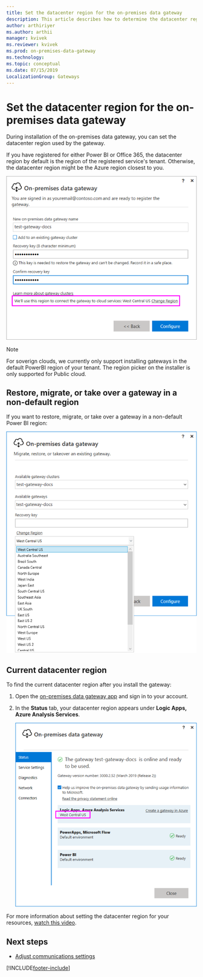 ```yaml
---
title: Set the datacenter region for the on-premises data gateway
description: This article describes how to determine the datacenter region and how its value can be set.
author: arthiriyer
ms.author: arthii
manager: kvivek
ms.reviewer: kvivek
ms.prod: on-premises-data-gateway
ms.technology:
ms.topic: conceptual
ms.date: 07/15/2019
LocalizationGroup: Gateways 
---
```


# Set the datacenter region for the on-premises data gateway

During installation of the on-premises data gateway, you can set the datacenter region used by the gateway.

If you have registered for either Power BI or Office 365, the datacenter region by default is the region of the registered service's tenant. Otherwise, the datacenter region might be the Azure region closest to you.

![On-premises data gateway datacenter region](media/service-gateway-data-region/data-center-region.png)

> [!NOTE]
> For soverign clouds, we currently only support installing gateways in the default PowerBI region of your tenant. The region picker on the installer is only supported for Public cloud.

## Restore, migrate, or take over a gateway in a non-default region 

If you want to restore, migrate, or take over a gateway in a non-default Power BI region: 

![Setting the gateway datacenter region after installation](media/service-gateway-data-region/restore-change-region.png)

## Current datacenter region

To find the current datacenter region after you install the gateway:

1. Open the [on-premises data gateway app](service-gateway-app.md) and sign in to your account.
1. In the **Status** tab, your datacenter region appears under **Logic Apps, Azure Analysis Services**.

   ![the Status tab highlighting the current datacenter region](media/service-gateway-data-region/gateway-data-center-region.png)

For more information about setting the datacenter region for your resources, [watch this video](https://guyinacube.com/2018/01/power-bi-azure-analysis-services-gateway-data-region/).

## Next steps

* [Adjust communications settings](service-gateway-communication.md)


[!INCLUDE[footer-include](../includes/footer-banner.md)]